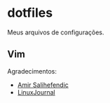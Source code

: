 dotfiles
========

Meus arquivos de configurações.

Vim
-----------
Agradecimentos:
* [Amir Salihefendic](http://amix.dk/vim/vimrc.html)
* [LinuxJournal](http://www.linuxjournal.com/article/3805?page=0,0)
